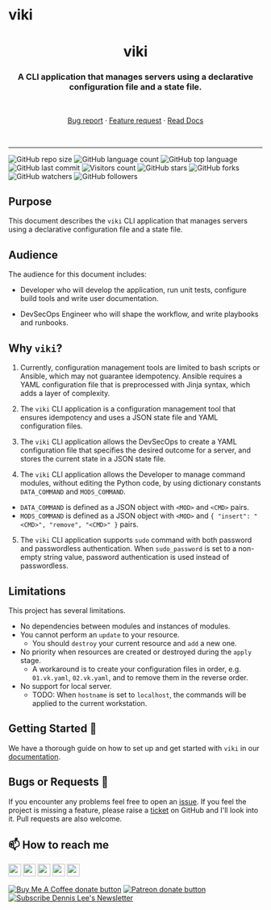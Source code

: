 # viki

<h1 align="center" style="border-bottom: none;">viki</h1>
<h3 align="center">A CLI application that manages servers using a declarative configuration file and a state file.</h3>
<br />
<p align="center">
  <p align="center">
    <a href="https://github.com/dennislwm/viki/issues/new?template=bug_report.yml">Bug report</a>
    ·
    <a href="https://github.com/dennislwm/viki/issues/new?template=feature_request.yml">Feature request</a>
    ·
    <a href="https://github.com/dennislwm/viki/wiki">Read Docs</a>
  </p>
</p>
<br />

---

![GitHub repo size](https://img.shields.io/github/repo-size/dennislwm/viki?style=plastic)
![GitHub language count](https://img.shields.io/github/languages/count/dennislwm/viki?style=plastic)
![GitHub top language](https://img.shields.io/github/languages/top/dennislwm/viki?style=plastic)
![GitHub last commit](https://img.shields.io/github/last-commit/dennislwm/viki?color=red&style=plastic)
![Visitors count](https://hits.sh/github.com/dennislwm/viki/hits.svg)
![GitHub stars](https://img.shields.io/github/stars/dennislwm/viki?style=social)
![GitHub forks](https://img.shields.io/github/forks/dennislwm/viki?style=social)
![GitHub watchers](https://img.shields.io/github/watchers/dennislwm/viki?style=social)
![GitHub followers](https://img.shields.io/github/followers/dennislwm?style=social)

## Purpose

This document describes the `viki` CLI application that manages servers using a declarative configuration file and a state file.

## Audience

The audience for this document includes:

* Developer who will develop the application, run unit tests, configure build tools and write user documentation.

* DevSecOps Engineer who will shape the workflow, and write playbooks and runbooks.

## Why `viki`?

1. Currently, configuration management tools are limited to bash scripts or Ansible, which may not guarantee idempotency. Ansible requires a YAML configuration file that is preprocessed with Jinja syntax, which adds a layer of complexity.

2. The `viki` CLI application is a configuration management tool that ensures idempotency and uses a JSON state file and YAML configuration files.

3. The `viki` CLI application allows the DevSecOps to create a YAML configuration file that specifies the desired outcome for a server, and stores the current state in a JSON state file.

4. The `viki` CLI application allows the Developer to manage command modules, without editing the Python code, by using dictionary constants `DATA_COMMAND` and `MODS_COMMAND`.
  * `DATA_COMMAND` is defined as a JSON object with `<MOD>` and `<CMD>` pairs.
  * `MODS_COMMAND` is defined as a JSON object with `<MOD>` and `{ "insert": "<CMD>", "remove", "<CMD>" }` pairs.

5. The `viki` CLI application supports `sudo` command with both password and passwordless authentication. When `sudo_password` is set to a non-empty string value, password authentication is used instead of passwordless.

## Limitations

This project has several limitations.

* No dependencies between modules and instances of modules.
* You cannot perform an `update` to your resource.
  * You should `destroy` your current resource and `add` a new one.
* No priority when resources are created or destroyed during the `apply` stage.
  * A workaround is to create your configuration files in order, e.g. `01.vk.yaml`, `02.vk.yaml`, and to remove them in the reverse order.
* No support for local server.
  * TODO: When `hostname` is set to `localhost`, the commands will be applied to the current workstation.

## Getting Started 🚀

We have a thorough guide on how to set up and get started with `viki` in our [documentation](https://github.com/dennislwm/viki/wiki).

## Bugs or Requests 🐛

If you encounter any problems feel free to open an [issue](https://github.com/dennislwm/viki/issues/new?template=bug_report.yml). If you feel the project is missing a feature, please raise a [ticket](https://github.com/dennislwm/viki/issues/new?template=feature_request.yml) on GitHub and I'll look into it. Pull requests are also welcome.

## 📫 How to reach me
<p>
<a href="https://www.linkedin.com/in/dennislwm"><img src="https://img.shields.io/badge/LinkedIn-blue?style=for-the-badge&logo=linkedin&labelColor=blue" height=25></a>
<a href="https://twitter.com/hypowork"><img src="https://img.shields.io/badge/twitter-%231DA1F2.svg?&style=for-the-badge&logo=twitter&logoColor=white" height=25></a>
<a href="https://leetradetitan.medium.com"><img src="https://img.shields.io/badge/medium-%2312100E.svg?&style=for-the-badge&logo=medium&logoColor=white" height=25></a>
<a href="https://dev.to/dennislwm"><img src="https://img.shields.io/badge/DEV.TO-%230A0A0A.svg?&style=for-the-badge&logo=dev-dot-to&logoColor=white" height=25></a>
<a href="https://www.youtube.com/user/dennisleewm"><img src="https://img.shields.io/badge/-YouTube-red?&style=for-the-badge&logo=youtube&logoColor=white" height=25></a>
</p>
<p>
<span class="badge-buymeacoffee"><a href="https://ko-fi.com/dennislwm" title="Donate to this project using Buy Me A Coffee"><img src="https://img.shields.io/badge/buy%20me%20a%20coffee-donate-yellow.svg" alt="Buy Me A Coffee donate button" /></a></span>
<span class="badge-patreon"><a href="https://patreon.com/dennislwm" title="Donate to this project using Patreon"><img src="https://img.shields.io/badge/patreon-donate-yellow.svg" alt="Patreon donate button" /></a></span>
<span class="badge-newsletter"><a href="https://buttondown.email/dennislwm" title="Subscribe to Newsletter"><img src="https://img.shields.io/badge/newsletter-subscribe-blue.svg" alt="Subscribe Dennis Lee's Newsletter" /></a></span>

